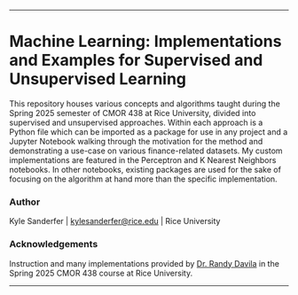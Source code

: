 ---

# Machine Learning: Implementations and Examples for Supervised and Unsupervised Learning

This repository houses various concepts and algorithms taught during the Spring 2025 semester of CMOR 438 at Rice University, divided into supervised and unsupervised approaches. Within each approach is a Python file which can be imported as a package for use in any project and a Jupyter Notebook walking through the motivation for the method and demonstrating a use-case on various finance-related datasets. My custom implementations are featured in the Perceptron and K Nearest Neighbors notebooks. In other notebooks, existing packages are used for the sake of focusing on the algorithm at hand more than the specific implementation.

### Author
Kyle Sanderfer | <kylesanderfer@rice.edu> | Rice University

### Acknowledgements
Instruction and many implementations provided by [Dr. Randy Davila](https://www.youtube.com/c/drrandydavila) in the Spring 2025 CMOR 438 course at Rice University.

---